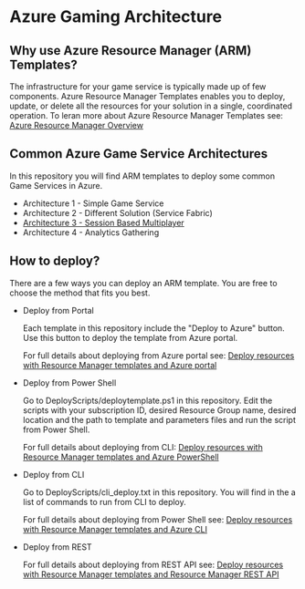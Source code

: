 # Azure Gaming Architecture

## Why use Azure Resource Manager (ARM) Templates?
The infrastructure for your game service is typically made up of few components. Azure Resource Manager Templates enables you to deploy, update, or delete all the resources for your solution in a single, coordinated operation. 
To leran more about Azure Resource Manager Templates see: [Azure Resource Manager Overview](https://docs.microsoft.com/en-us/azure/azure-resource-manager/resource-group-overview)

## Common Azure Game Service Architectures
In this repository you will find ARM templates to deploy some common Game Services in Azure.

* Architecture 1 - Simple Game Service
* Architecture 2 - Different Solution (Service Fabric)
* [Architecture 3 - Session Based Multiplayer](SessionBasedMultiplayer/README.md)
* Architecture 4 - Analytics Gathering

## How to deploy?

There are a few ways you can deploy an ARM template. You are free to choose the method that fits you best.

* Deploy from Portal

  Each template in this repository include the "Deploy to Azure" button. Use this button to deploy the template from Azure portal.

  For full details about deploying from Azure portal see:
  [Deploy resources with Resource Manager templates and Azure portal](https://docs.microsoft.com/en-us/azure/azure-resource-manager/resource-group-template-deploy-portal)

* Deploy from Power Shell

  Go to DeployScripts/deploytemplate.ps1 in this repository. Edit the scripts with your subscription ID, desired Resource Group name, desired location and the path to template and parameters files and run the script from Power Shell.

  For full details about deploying from CLI:
  [Deploy resources with Resource Manager templates and Azure PowerShell](https://docs.microsoft.com/en-us/azure/azure-resource-manager/resource-group-template-deploy)

* Deploy from CLI

  Go to DeployScripts/cli_deploy.txt in this repository. You will find in the a list of commands to run from CLI to deploy. 

  For full details about deploying from Power Shell see:
  [Deploy resources with Resource Manager templates and Azure CLI](https://docs.microsoft.com/en-us/azure/azure-resource-manager/resource-group-template-deploy-cli)

* Deploy from REST

  For full details about deploying from REST API see:
  [Deploy resources with Resource Manager templates and Resource Manager REST API](https://docs.microsoft.com/en-us/azure/azure-resource-manager/resource-group-template-deploy-rest)
